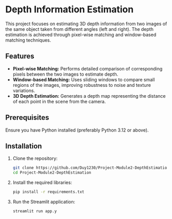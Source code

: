 # Depth Information Estimation

This project focuses on estimating 3D depth information from two images of the same object taken from different angles (left and right). The depth estimation is achieved through pixel-wise matching and window-based matching techniques.

## Features

- **Pixel-wise Matching:** Performs detailed comparison of corresponding pixels between the two images to estimate depth.
- **Window-based Matching:** Uses sliding windows to compare small regions of the images, improving robustness to noise and texture variations.
- **3D Depth Estimation:** Generates a depth map representing the distance of each point in the scene from the camera.

## Prerequisites

Ensure you have Python installed (preferably Python 3.12 or above).

## Installation

1. Clone the repository:
   ```bash
   git clone https://github.com/Duy1230/Project-Module2-DepthEstimation.git
   cd Project-Module2-DepthEstimation
2. Install the required libraries:
    ```bash
    pip install -r requirements.txt
    ```
3. Run the Streamlit application:
    ```bash
    streamlit run app.y
    ```
